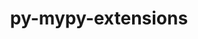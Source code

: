 ---
title: "py-mypy-extensions"
layout: cache
categories: [package, v0.18.1]
meta: {"versions": ["0.4.3"], "compilers": ["gcc@=7.5.0"], "oss": ["ubuntu18.04"], "platforms": ["linux"], "targets": ["x86_64"], "stacks": ["e4s", "root"], "num_specs": 2, "num_specs_by_stack": {"root": 2, "e4s": 2}}
spec_details: [{"hash": "k36m5tvtkrgnqzcmk46wkfft5wfh3k2z", "compiler": "gcc@=7.5.0", "versions": ["0.4.3"], "os": "ubuntu18.04", "platform": "linux", "target": "x86_64", "variants": [], "stacks": ["root", "e4s"], "size": "-", "tarball": "https://binaries.spack.io/v0.18.1/build_cache/linux-ubuntu18.04-x86_64/gcc-7.5.0/py-mypy-extensions-0.4.3/linux-ubuntu18.04-x86_64-gcc-7.5.0-py-mypy-extensions-0.4.3-k36m5tvtkrgnqzcmk46wkfft5wfh3k2z.spack"}, {"hash": "m4ai7raimfglouhckl5lggltzv5ovlmn", "compiler": "gcc@=7.5.0", "versions": ["0.4.3"], "os": "ubuntu18.04", "platform": "linux", "target": "x86_64", "variants": [], "stacks": ["root", "e4s"], "size": "-", "tarball": "https://binaries.spack.io/v0.18.1/build_cache/linux-ubuntu18.04-x86_64/gcc-7.5.0/py-mypy-extensions-0.4.3/linux-ubuntu18.04-x86_64-gcc-7.5.0-py-mypy-extensions-0.4.3-m4ai7raimfglouhckl5lggltzv5ovlmn.spack"}]
---